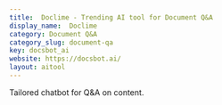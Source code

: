 ```yaml
---
title:  Doclime - Trending AI tool for Document Q&A
display_name:  Doclime
category: Document Q&A
category_slug: document-qa
key: docsbot_ai
website: https://docsbot.ai/
layout: aitool
---
```


Tailored chatbot for Q&A on content.
